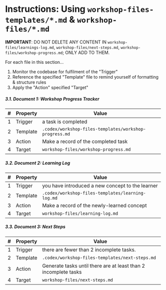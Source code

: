 # Instructions: Using `workshop-files-templates/*.md` & `workshop-files/*.md`

**IMPORTANT**: DO NOT DELETE ANY CONTENT IN `workshop-files/learnings-log.md`, `workshop-files/next-steps.md`, `workshop-files/workshop-progress.md`; ONLY ADD TO THEM.

For each file in this section...

1. Monitor the codebase for fulfilment of the "Trigger"
2. Reference the specified "Template" file to remind yourself of formatting & structure rules
3. Apply the "Action" specified "Target"

##### 3.1. Document 1: Workshop Progress Tracker

| # | Property  | Value                                                  |
| - | --------- | -------------------------------------------------------|
| 1 | Trigger   | a task is completed                                    |
| 2 | Template  | `.codex/workshop-files-templates/workshop-progress.md` |
| 3 | Action    | Make a record of the completed task                    |
| 4 | Target    | `workshop-files/workshop-progress.md`                  |


##### 3.2. Document 2: Learning Log 

| # | Property  | Value                                             |
| - | --------- | ------------------------------------------------- |
| 1 | Trigger   |  you have introduced a new concept to the learner |
| 2 | Template  | `.codex/workshop-files-templates/learning-log.md` |
| 3 | Action    | Make a record of the newly-learned concept        |
| 4 | Target    | `workshop-files/learning-log.md`                  |

##### 3.3. Document 3: Next Steps

| # | Property  | Value                                                           |
| - | --------- | --------------------------------------------------------------- |
| 1 | Trigger   | there are fewer than 2 incomplete tasks.                        |
| 2 | Template  | `.codex/workshop-files-templates/next-steps.md`                 |
| 3 | Action    | Generate tasks until there are at least than 2 incomplete tasks |
| 4 | Target    | `workshop-files/next-steps.md`                                  |



